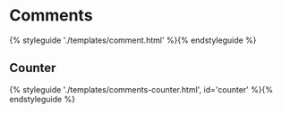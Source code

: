 # Comments

{% styleguide './templates/comment.html' %}{% endstyleguide %}

## Counter

{% styleguide './templates/comments-counter.html', id='counter' %}{% endstyleguide %}
